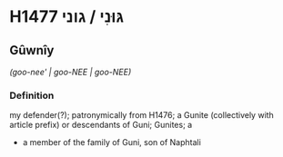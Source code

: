 # H1477 גּוּנִי / גוני

## Gûwnîy

_(goo-nee' | ɡoo-NEE | ɡoo-NEE)_

### Definition

my defender(?); patronymically from H1476; a Gunite (collectively with article prefix) or descendants of Guni; Gunites; a

- a member of the family of Guni, son of Naphtali
